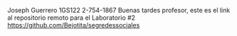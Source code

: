 Joseph Guerrero
1GS122
2-754-1867
Buenas tardes profesor, este es el link al repositorio remoto para el Laboratorio #2
https://github.com/Bejotita/segredessociales
